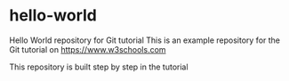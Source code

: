 # hello-world
Hello World repository for Git tutorial 
This is an example repository for the Git tutorial on https://www.w3schools.com 

This repository is built step by step in the tutorial
